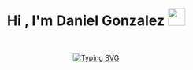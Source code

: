 <h1 align="center"><b>Hi , I'm Daniel Gonzalez </b><img src="https://media.giphy.com/media/hvRJCLFzcasrR4ia7z/giphy.gif" width="35"></h1>
<br>
<p align="center">
<a href="https://git.io/typing-svg"><img src="https://readme-typing-svg.herokuapp.com?font=Fira+Code&size=19&duration=3000&pause=1000&color=58CDF7&background=FFFFFF00&width=435&lines=Estudiante+UNSIS+%7C+Frontend+Developer;Programador+Java+%7C+Amante+BD;Apasionado+por+aprender+tecnolog%C3%ADas" alt="Typing SVG" /></a>
</p>
